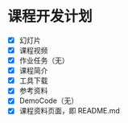 # 课程开发计划

- [x] 幻灯片
- [x] 课程视频
- [x] 作业任务（无）
- [x] 课程简介
- [x] 工具下载
- [x] 参考资料
- [x] DemoCode（无）
- [x] 课程资料页面，即 README.md